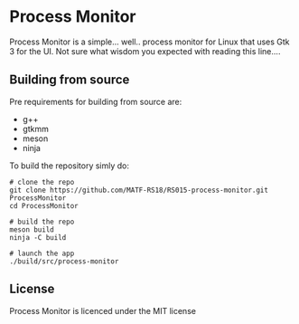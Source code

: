 # Process Monitor

Process Monitor is a simple... well.. process monitor for Linux that uses Gtk 3 for the UI. Not sure what wisdom you expected with reading this line....

## Building from source

Pre requirements for building from source are:
- g++
- gtkmm
- meson
- ninja

To build the repository simly do:
```
# clone the repo
git clone https://github.com/MATF-RS18/RS015-process-monitor.git ProcessMonitor
cd ProcessMonitor

# build the repo
meson build
ninja -C build

# launch the app
./build/src/process-monitor
```

## License

Process Monitor is licenced under the MIT license